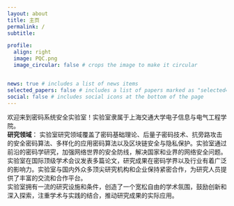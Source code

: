 ```yaml
---
layout: about
title: 主页
permalink: /
subtitle: 

profile:
  align: right
  image: PQC.png
  image_circular: false # crops the image to make it circular


news: true # includes a list of news items
selected_papers: false # includes a list of papers marked as "selected={true}"
social: false # includes social icons at the bottom of the page
---
```


欢迎来到密码系统安全实验室！实验室隶属于上海交通大学电子信息与电气工程学院。  
**研究领域**： 实验室研究领域覆盖了密码基础理论、后量子密码技术、抗旁路攻击的安全密码算法、多样化的应用密码算法以及区块链安全与隐私保护。实验室通过前沿的密码学研究，加强网络世界的安全防线，解决国家和业界的网络安全问题。  
实验室在国际顶级学术会议发表多篇论文，研究成果在密码学界以及行业有着广泛的影响力。实验室与国内外众多顶尖研究机构和企业保持紧密合作，为研究人员提供了丰富的交流和合作平台。  
实验室拥有一流的研究设施和条件，创造了一个宽松自由的学术氛围，鼓励创新和深入探索，注重学术与实践的结合，推动研究成果的实际应用。
